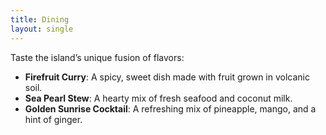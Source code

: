 ```yaml
---
title: Dining
layout: single
---
```


Taste the island’s unique fusion of flavors:

- **Firefruit Curry**: A spicy, sweet dish made with fruit grown in volcanic soil.  
- **Sea Pearl Stew**: A hearty mix of fresh seafood and coconut milk.  
- **Golden Sunrise Cocktail**: A refreshing mix of pineapple, mango, and a hint of ginger.  

